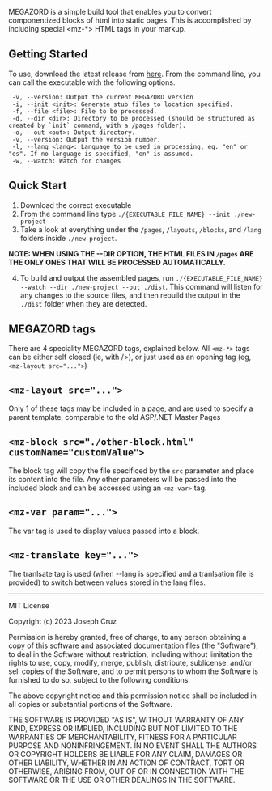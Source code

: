 MEGAZORD is a simple build tool that enables you to convert componentized blocks of html into static pages. This is accomplished by including special <mz-*> HTML tags in your markup.

## Getting Started

To use, download the latest release from [here](https://github.com/tvmb/megazord/releases/tag/1.0.0). From the command line, you can call the executable with the following options.

```
 -v, --version: Output the current MEGAZORD version
 -i, --init <init>: Generate stub files to location specified.
 -f, --file <file>: File to be processed.
 -d, --dir <dir>: Directory to be processed (should be structured as created by `init` command, with a /pages folder).
 -o, --out <out>: Output directory.
 -v, --version: Output the version number.
 -l, --lang <lang>: Language to be used in processing, eg. "en" or "es". If no language is specified, "en" is assumed.
 -w, --watch: Watch for changes
```

## Quick Start

1. Download the correct executable
2. From the command line type `./{EXECUTABLE_FILE_NAME} --init ./new-project`
3. Take a look at everything under the `/pages`, `/layouts`, `/blocks`, and `/lang` folders inside `./new-project`. 

**NOTE: WHEN USING THE --DIR OPTION, THE HTML FILES IN `/pages` ARE THE ONLY ONES THAT WILL BE PROCESSED AUTOMATICALLY.**

4. To build and output the assembled pages, run `./{EXECUTABLE_FILE_NAME} --watch --dir ./new-project --out ./dist`. This command will listen for any changes to the source files, and then rebuild the output in the `./dist` folder when they are detected.

## MEGAZORD tags

There are 4 speciality MEGAZORD tags, explained below. All `<mz-*>` tags can be either self closed (ie, with />), or just used as an opening tag (eg, `<mz-layout src="...">`)

## `<mz-layout src="...">` 
Only 1 of these tags may be included in a page, and are used to specify a parent template, comparable to the old ASP/.NET Master Pages

## `<mz-block src="./other-block.html" customName="customValue">`
The block tag will copy the file specificed by the `src` parameter and place its content into the file. Any other parameters will be passed into the included block and can be accessed using an `<mz-var>` tag.

## `<mz-var param="...">`
The var tag is used to display values passed into a block.

## `<mz-translate key="...">`
The tranlsate tag is used (when --lang is specified and a tranlsation file is provided) to switch between values stored in the lang files.


----

MIT License

Copyright (c) 2023 Joseph Cruz

Permission is hereby granted, free of charge, to any person obtaining a copy
of this software and associated documentation files (the "Software"), to deal
in the Software without restriction, including without limitation the rights
to use, copy, modify, merge, publish, distribute, sublicense, and/or sell
copies of the Software, and to permit persons to whom the Software is
furnished to do so, subject to the following conditions:

The above copyright notice and this permission notice shall be included in all
copies or substantial portions of the Software.

THE SOFTWARE IS PROVIDED "AS IS", WITHOUT WARRANTY OF ANY KIND, EXPRESS OR
IMPLIED, INCLUDING BUT NOT LIMITED TO THE WARRANTIES OF MERCHANTABILITY,
FITNESS FOR A PARTICULAR PURPOSE AND NONINFRINGEMENT. IN NO EVENT SHALL THE
AUTHORS OR COPYRIGHT HOLDERS BE LIABLE FOR ANY CLAIM, DAMAGES OR OTHER
LIABILITY, WHETHER IN AN ACTION OF CONTRACT, TORT OR OTHERWISE, ARISING FROM,
OUT OF OR IN CONNECTION WITH THE SOFTWARE OR THE USE OR OTHER DEALINGS IN THE
SOFTWARE.